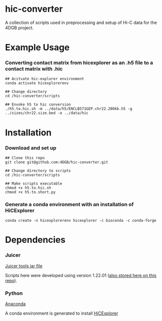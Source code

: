 # hic-converter
A collection of scripts used in preprocessing and setup of Hi-C data for the 4DGB project.

# Example Usage
### Converting contact matrix from hicexplorer as an .h5 file to a contact matrix with .hic
    ## Acitvate hic-explorer environment
    conda activate hicexplorerenv

    ## Change directory
    cd /hic-converter/scripts

    ## Envoke h5 to hic conversion
    ./h5.to.hic.sh -m ../data/h5/ENCLB571GEP.chr22.200kb.h5 -g ../sizes/chr22.size.bed -o ../data/hic

# Installation
### Download and set up
    ## Clone this repo
    git clone git@github.com:4DGB/hic-converter.git

    ## Change directory to scripts
    cd /hic-converter/scripts

    ## Make scripts executable
    chmod +x h5.to.hic.sh
    chmod +x h5.to.short.py

### Generate a conda environment with an installation of HiCExplorer
    conda create -n hicexplorerenv hicexplorer -c bioconda -c conda-forge

# Dependencies
### Juicer
[Juicer tools jar file](https://github.com/aidenlab/juicer/wiki/Download) 

Scripts here were developed using version 1.22.01 ([also stored here on this repo](https://github.com/4DGB/hic-converter/tree/main/jar)).

### Python
[Anaconda](https://www.anaconda.com/products/individual) 

A conda environment is generated to install [HiCExplorer](https://hicexplorer.readthedocs.io/en/latest/index.html)
